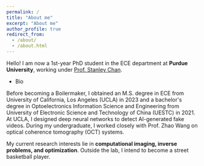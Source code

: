 ```yaml
---
permalink: /
title: "About me"
excerpt: "About me"
author_profile: true
redirect_from: 
  - /about/
  - /about.html
---
```


Hello! I am now a 1st-year PhD student in the ECE department at **Purdue University**, working under [Prof. Stanley Chan](https://engineering.purdue.edu/ChanGroup/stanleychan.html).

- Bio

Before becoming a Boilermaker, I obtained an M.S. degree in ECE from University of California, Los Angeles (UCLA) in 2023 and a bachelor's degree in Optoelectronics Information Science and Engineering from University of Electronic Science and Technology of China (UESTC) in 2021. At UCLA, I designed deep neural networks to detect AI-generated fake videos. During my undergraduate, I worked closely with Prof. Zhao Wang on optical coherence tomography (OCT) systems.

My current research interests lie in **computational imaging, inverse problems, and optimization**. Outside the lab, I intend to become a street basketball player.
